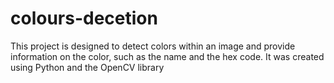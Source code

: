 # colours-decetion
This project is designed to detect colors within an image and provide information on the color, such as the name and the hex code. It was created using Python and the OpenCV library
